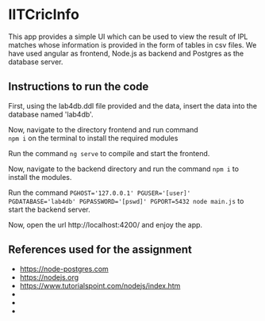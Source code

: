 # IITCricInfo

This app provides a simple UI which can be used to view the result of IPL matches whose information is provided in the form of tables in csv files. We have used angular as frontend, Node.js as backend and Postgres as the database server. 

## Instructions to run the code 

First, using the lab4db.ddl file provided and the data, insert the data into the database named \'lab4db\'. 

Now, navigate to the directory frontend and run command  
`npm i` on the terminal to install the required modules

Run the command  `ng serve` to compile and start the frontend.

Now, navigate to the backend directory and run the command `npm i` to install the modules. 

Run the command `PGHOST='127.0.0.1' PGUSER='[user]' PGDATABASE='lab4db' PGPASSWORD='[pswd]' PGPORT=5432 node main.js` to start the backend server. 

Now, open the url http://localhost:4200/ and enjoy the app.


## References used for the assignment

- https://node-postgres.com
- https://nodejs.org
- https://www.tutorialspoint.com/nodejs/index.htm
-
-
-

